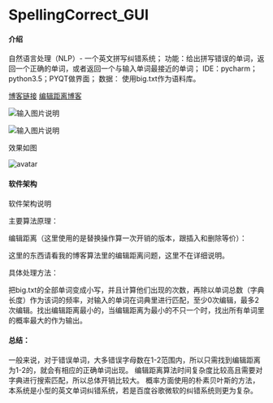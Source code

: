 # SpellingCorrect_GUI

#### 介绍
自然语言处理（NLP）- 一个英文拼写纠错系统；
功能：给出拼写错误的单词，返回一个正确的单词，或者返回一个与输入单词最接近的单词；
IDE：pycharm；python3.5；PYQT做界面；
数据：
使用big.txt作为语料库。

[博客链接](https://blog.csdn.net/bensonrachel/article/details/85128735)
[编辑距离博客](https://blog.csdn.net/bensonrachel/article/details/78387389)

![输入图片说明](https://images.gitee.com/uploads/images/2021/0314/213725_c4efe2d4_8773742.png "屏幕截图.png")


![输入图片说明](https://images.gitee.com/uploads/images/2021/0314/213743_5341f85a_8773742.png "屏幕截图.png")


效果如图

![avatar](https://img-blog.csdnimg.cn/201812201729553.png?x-oss-process=image/watermark,type_ZmFuZ3poZW5naGVpdGk,shadow_10,text_aHR0cHM6Ly9ibG9nLmNzZG4ubmV0L2JlbnNvbnJhY2hlbA==,size_16,color_FFFFFF,t_70)


#### 软件架构
软件架构说明

主要算法原理：

编辑距离（这里使用的是替换操作算一次开销的版本，跟插入和删除等价）：

这里的东西请看我的博客算法里的编辑距离问题，这里不在详细说明。

具体处理方法：

把big.txt的全部单词变成小写，并且计算他们出现的次数，再除以单词总数（字典长度）作为该词的频率，对输入的单词在词典里进行匹配，至少0次编辑，最多2次编辑。找出编辑距离最小的，当编辑距离为最小的不只一个时，找出所有单词里的概率最大的作为输出。

#### 总结：

一般来说，对于错误单词，大多错误字母数在1-2范围内，所以只需找到编辑距离为1-2的，就会有相应的正确单词出现。
编辑距离算法时间复杂度比较高且需要对字典进行搜索匹配，所以总体开销比较大。
概率方面使用的朴素贝叶斯的方法，本系统是小型的英文单词纠错系统，若是百度谷歌微软的纠错系统则更为复杂。

